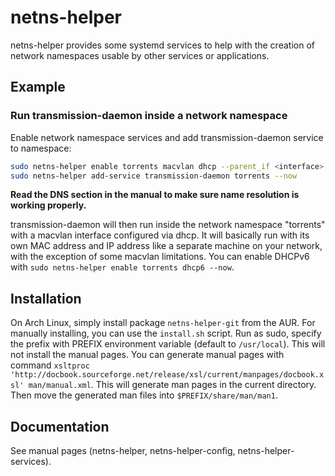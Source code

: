 netns-helper
==============================

netns-helper provides some systemd services to help with the creation of network namespaces usable by other services or applications.

## Example

### Run transmission-daemon inside a network namespace

Enable network namespace services and add transmission-daemon service to namespace:

```sh
sudo netns-helper enable torrents macvlan dhcp --parent_if <interface> --now
sudo netns-helper add-service transmission-daemon torrents --now
```

**Read the DNS section in the manual to make sure name resolution is working properly.**

transmission-daemon will then run inside the network namespace "torrents" with a macvlan interface configured via dhcp. It will basically run with its own MAC address and IP address like a separate machine on your network, with the exception of some macvlan limitations. You can enable DHCPv6 with `sudo netns-helper enable torrents dhcp6 --now`.

## Installation

On Arch Linux, simply install package `netns-helper-git` from the AUR. For manually installing, you can use the `install.sh` script. Run as sudo, specify the prefix with PREFIX environment variable (default to `/usr/local`). This will not install the manual pages. You can generate manual pages with command `xsltproc 'http://docbook.sourceforge.net/release/xsl/current/manpages/docbook.xsl' man/manual.xml`. This will generate man pages in the current directory. Then move the generated man files into `$PREFIX/share/man/man1`.

## Documentation

See manual pages (netns-helper, netns-helper-config, netns-helper-services).